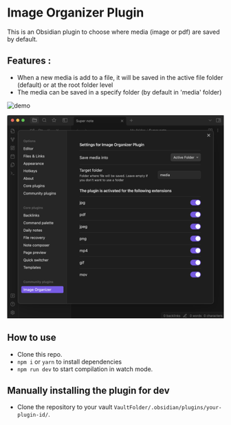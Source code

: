 # Image Organizer Plugin

This is an Obsidian plugin to choose where media (image or pdf) are saved by default.

## Features :

- When a new media is add to a file, it will be saved in the active file folder (default) or at the root folder level
- The media can be saved in a specify folder (by default in 'media' folder)

![demo](./demo/demo.gif)

![settings](./demo/settings-screenshot.png)

## How to use

- Clone this repo.
- `npm i` or `yarn` to install dependencies
- `npm run dev` to start compilation in watch mode.

## Manually installing the plugin for dev

- Clone the repository to your vault `VaultFolder/.obsidian/plugins/your-plugin-id/`.